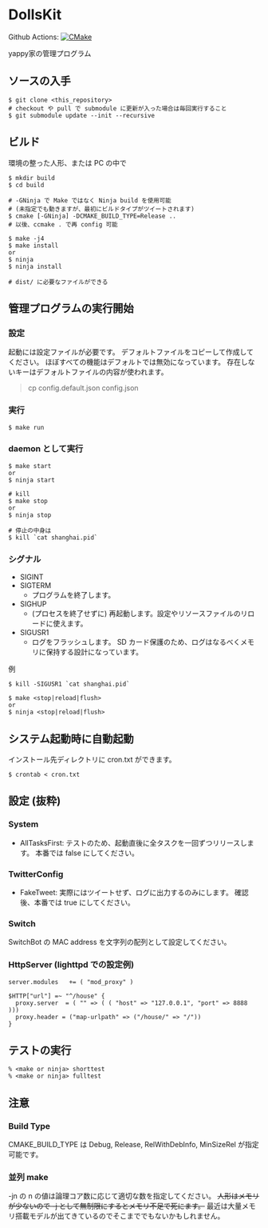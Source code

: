 # DollsKit
Github Actions: [![CMake](https://github.com/yappy/DollsKit/actions/workflows/cmake.yaml/badge.svg)](https://github.com/yappy/DollsKit/actions/workflows/cmake.yaml)

yappy家の管理プログラム

## ソースの入手
```
$ git clone <this_repository>
# checkout や pull で submodule に更新が入った場合は毎回実行すること
$ git submodule update --init --recursive
```

## ビルド
環境の整った人形、または PC の中で

```
$ mkdir build
$ cd build

# -GNinja で Make ではなく Ninja build を使用可能
# (未指定でも動きますが、最初にビルドタイプがツイートされます)
$ cmake [-GNinja] -DCMAKE_BUILD_TYPE=Release ..
# 以後、ccmake . で再 config 可能

$ make -j4
$ make install
or
$ ninja
$ ninja install

# dist/ に必要なファイルができる
```

## 管理プログラムの実行開始
### 設定
起動には設定ファイルが必要です。
デフォルトファイルをコピーして作成してください。
ほぼすべての機能はデフォルトでは無効になっています。
存在しないキーはデフォルトファイルの内容が使われます。
> cp config.default.json config.json

### 実行
```
$ make run
```

### daemon として実行
```
$ make start
or
$ ninja start

# kill
$ make stop
or
$ ninja stop

# 停止の中身は
$ kill `cat shanghai.pid`
```

### シグナル
* SIGINT
* SIGTERM
  * プログラムを終了します。
* SIGHUP
  * (プロセスを終了せずに) 再起動します。設定やリソースファイルのリロードに使えます。
* SIGUSR1
  * ログをフラッシュします。
    SD カード保護のため、ログはなるべくメモリに保持する設計になっています。

例
```
$ kill -SIGUSR1 `cat shanghai.pid`
```
```
$ make <stop|reload|flush>
or
$ ninja <stop|reload|flush>
```

## システム起動時に自動起動
インストール先ディレクトリに cron.txt ができます。
```
$ crontab < cron.txt
```

## 設定 (抜粋)
### System
* AllTasksFirst:
テストのため、起動直後に全タスクを一回ずつリリースします。
本番では false にしてください。

### TwitterConfig
* FakeTweet:
実際にはツイートせず、ログに出力するのみにします。
確認後、本番では true にしてください。

### Switch
SwitchBot の MAC address を文字列の配列として設定してください。

### HttpServer (lighttpd での設定例)
```
server.modules   += ( "mod_proxy" )

$HTTP["url"] =~ "^/house" {
  proxy.server  = ( "" => ( ( "host" => "127.0.0.1", "port" => 8888 )))
  proxy.header = ("map-urlpath" => ("/house/" => "/"))
}
```

## テストの実行
```
% <make or ninja> shorttest
% <make or ninja> fulltest
```

## 注意
### Build Type
CMAKE_BUILD_TYPE は Debug, Release, RelWithDebInfo, MinSizeRel が指定可能です。

### 並列 make
-jn の n の値は論理コア数に応じて適切な数を指定してください。
~~人形はメモリが少ないので -j として無制限にするとメモリ不足で死にます。~~
最近は大量メモリ搭載モデルが出てきているのでそこまででもないかもしれません。
